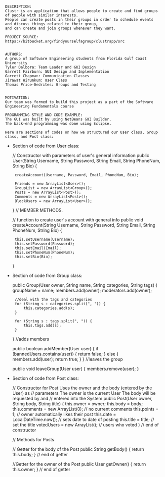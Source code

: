 

	DESCRIPTION:
	Clustr is an application that allows people to create and find groups of people with similar interests.
	People can create posts in their groups in order to schedule events and discuss things related to their group, 
	and can create and join groups whenever they want.

	PROJECT SOURCE:
	https://bitbucket.org/findyourselfagroup/clustrapp/src
					 					

	AUTHORS:
	A group of Software Engineering students from Florida Gulf Coast University 
	Tyler Dalbora: Team Leader and GUI Design
	Garrett Fairburn: GUI Design and Implementation
	Garrett Chapman: Communication Classes
	Jirawat Hirunkum: User Class
	Thomas Price-Gedrites: Groups and Testing
		

	MOTIVATION:
	Our team was formed to build this project as a part of the Software Engineering Fundamentals course		  

	PROGRAMMING STYLE AND CODE EXAMPLE:
	The GUI was built by using NetBeans GUI Builder.
	The back-end programming was done using Eclipse.
	
    Here are sections of codes on how we structured our User class, Group class, and Post class:
    
 * Section of code from User class:

	// Constructor with parameters of user's general information
	public User(String Username, String Password, String Email, 
	  String PhoneNum, String Bio) {

		createAccount(Username, Password, Email, PhoneNum, Bio);

		Friends = new ArrayList<User>();
		GroupList = new ArrayList<Group>();
		Posts = new ArrayList<Post>();
		Comments = new ArrayList<Post>();
		BlockUsers = new ArrayList<User>();

	}
	// MEMBER METHODS.

	// function to create user's account with general info
	public void createAccount(String Username, String Password, 
	  String Email, String PhoneNum, String Bio) {
	  
		this.setUsername(Username);
		this.setPassword(Password);
		this.setEmail(Email);
		this.setPhoneNum(PhoneNum);
		this.setBio(Bio);
	}

 * Section of code from Group class:

	public Group(User owner, String name, String categories, String tags) {
	        groupName = name;
	        members.add(owner);
	        moderators.add(owner);

        //deal with the tags and categories
        for (String s : categories.split(", ")) {
            this.categories.add(s);
        }

        for (String s : tags.split(", ")) {
            this.tags.add(s);
        }
    }
	//adds members

    public boolean addMember(User user) {
        if (bannedUsers.contains(user)) {
            return false;
        } else {
            members.add(user);
            return true;
        }
    }
	//leaves the group

    public void leaveGroup(User user) {
        members.remove(user);
    }

 * Section of code from Post class:
 
	 
	// Constructor for Post Uses the owner and the body (entered by the User) as
	// parameters The owner is the current User The body will be requested by and
	// entered into the System
	public Post(User owner, String body, String title) {
		this.owner = owner;
		this.body = body;
		this.comments = new ArrayList<Post>(0); // no current comments
		this.points = 1; // owner automatically likes their post
		this.date = LocalDateTime.now(); // sets date to date of posting
		this.title = title; // set the title
		votedUsers = new ArrayList<String>(); // users who voted 
	} // end of constructor

	// Methods for Posts
	
	// Getter for the body of the Post
	public String getBody() {
		return this.body;
	} // end of getter

	 //Getter for the owner of the Post
	public User getOwner() {
		return this.owner;
	} // end of getter
	
